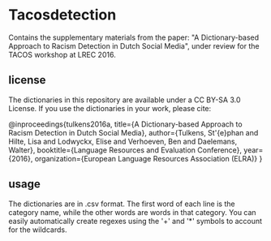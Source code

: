 # Tacosdetection
Contains the supplementary materials from the paper: "A Dictionary-based Approach to Racism Detection in Dutch Social Media", under review for the TACOS workshop at LREC 2016.

## license

The dictionaries in this repository are available under a CC BY-SA 3.0 License. 
If you use the dictionaries in your work, please cite:

@inproceedings{tulkens2016a,
  title={A Dictionary-based Approach to Racism Detection in Dutch Social Media},
  author={Tulkens, St\'{e}phan and Hilte, Lisa and Lodwyckx, Elise and Verhoeven, Ben and Daelemans, Walter},
  booktitle={Language Resources and Evaluation Conference},
  year={2016},
  organization={European Language Resources Association (ELRA)}
}

## usage

The dictionaries are in .csv format. The first word of each line is the category name, while the other words are words in that category. You can easily automatically create regexes using the '+' and '*' symbols to account for the wildcards.
